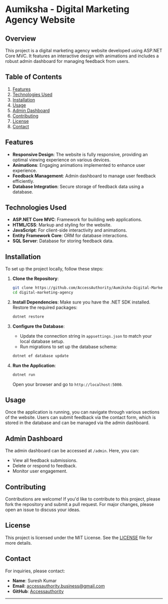 # Aumiksha - Digital Marketing Agency Website

## Overview

This project is a digital marketing agency website developed using ASP.NET Core MVC. It features an interactive design with animations and includes a robust admin dashboard for managing feedback from users.

## Table of Contents

1. [Features](#features)
2. [Technologies Used](#technologies-used)
3. [Installation](#installation)
4. [Usage](#usage)
5. [Admin Dashboard](#admin-dashboard)
6. [Contributing](#contributing)
7. [License](#license)
8. [Contact](#contact)

## Features

- **Responsive Design**: The website is fully responsive, providing an optimal viewing experience on various devices.
- **Animations**: Engaging animations implemented to enhance user experience.
- **Feedback Management**: Admin dashboard to manage user feedback efficiently.
- **Database Integration**: Secure storage of feedback data using a database.

## Technologies Used

- **ASP.NET Core MVC**: Framework for building web applications.
- **HTML/CSS**: Markup and styling for the website.
- **JavaScript**: For client-side interactivity and animations.
- **Entity Framework Core**: ORM for database interactions.
- **SQL Server**: Database for storing feedback data.

## Installation

To set up the project locally, follow these steps:

1. **Clone the Repository**:
   ```bash
   git clone https://github.com/AccessAuthority/Aumiksha-Digital-Marketing-Agency.git
   cd digital-marketing-agency
   ```

2. **Install Dependencies**:
   Make sure you have the .NET SDK installed. Restore the required packages:
   ```bash
   dotnet restore
   ```

3. **Configure the Database**:
   - Update the connection string in `appsettings.json` to match your local database setup.
   - Run migrations to set up the database schema:
   ```bash
   dotnet ef database update
   ```

4. **Run the Application**:
   ```bash
   dotnet run
   ```
   Open your browser and go to `http://localhost:5000`.

## Usage

Once the application is running, you can navigate through various sections of the website. Users can submit feedback via the contact form, which is stored in the database and can be managed via the admin dashboard.

## Admin Dashboard

The admin dashboard can be accessed at `/admin`. Here, you can:

- View all feedback submissions.
- Delete or respond to feedback.
- Monitor user engagement.

## Contributing

Contributions are welcome! If you'd like to contribute to this project, please fork the repository and submit a pull request. For major changes, please open an issue to discuss your ideas.

## License

This project is licensed under the MIT License. See the [LICENSE](LICENSE) file for more details.

## Contact

For inquiries, please contact:

- **Name**: Suresh Kumar
- **Email**: accessauthority.business@gmail.com
- **GitHub**: [Accessauthority](https://github.com/accessauthority)

---

